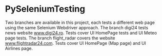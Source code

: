 # PySeleniumTesting
Two branches are available in this project, each tests a different web page using the same Selenium Webdriver approach.
The branch digi24 tests news website www.digi24.ro. Tests cover UI HomePage tests and UI Meteo page tests.
The branch flight_radar covers the website www.flightradar24.com. Tests cover UI HomePage (Map page) and UI Airlines page. 

